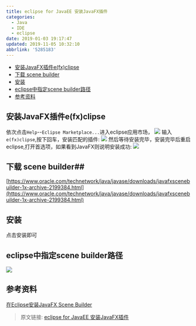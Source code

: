 ```yaml
---
title: eclipse for JavaEE 安装JavaFX插件
categories: 
  - Java
  - IDE
  - eclipse
date: 2019-01-03 19:17:47
updated: 2019-11-05 10:32:10
abbrlink: '5285183'
---
```

- [安装JavaFX插件e(fx)clipse](/blog/5285183/#安装JavaFX插件e-fx-clipse)
- [下载 scene builder](/blog/5285183/#下载-scene-builder)
- [安装](/blog/5285183/#安装)
- [eclipse中指定scene builder路径](/blog/5285183/#eclipse中指定scene-builder路径)
- [参考资料](/blog/5285183/#参考资料)

<!--more-->
<script src="https://cdn.bootcss.com/jquery/3.4.0/jquery.slim.min.js"></script>
<script>$(document).ready(function () {$(".post-body > ul:nth-child(1)").hide();});</script>

<!--end-->
## 安装JavaFX插件e(fx)clipse ##
依次点击`Help`--`Eclipse Marketplace...`进入eclipse应用市场，
![](https://image-1257720033.cos.ap-shanghai.myqcloud.com/blog/Java/IDESetting/eclipse/JavaFX/1.png)
输入`e(fx)clipse`,按下回车，安装匹配的插件:
![](https://image-1257720033.cos.ap-shanghai.myqcloud.com/blog/Java/IDESetting/eclipse/JavaFX/2.png)
然后等待安装完毕，安装完毕后重启eclipse,打开首选项，如果看到JavaFX则说明安装成功:
![](https://image-1257720033.cos.ap-shanghai.myqcloud.com/blog/Java/IDESetting/eclipse/JavaFX/3.png)
## 下载 scene builder##
[https://www.oracle.com/technetwork/java/javase/downloads/javafxscenebuilder-1x-archive-2199384.html](https://www.oracle.com/technetwork/java/javase/downloads/javafxscenebuilder-1x-archive-2199384.html)
## 安装 ##
点击安装即可
## eclipse中指定scene builder路径 ##
![](https://image-1257720033.cos.ap-shanghai.myqcloud.com/blog/Java/IDESetting/eclipse/JavaFX/4.png)
## 参考资料 ##
[在Eclipse安装JavaFX Scene Builder ](https://www.yiibai.com/javafx/install-javafx-scene-builder-into-eclipse.html)
>原文链接: [eclipse for JavaEE 安装JavaFX插件](https://lanlan2017.github.io/blog/5285183/)
